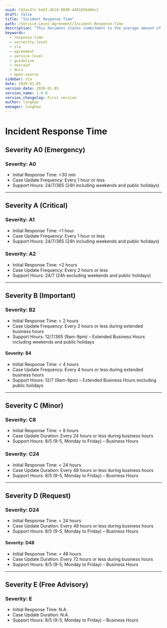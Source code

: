 ```yaml
---
uuid: f42ac47c-ba6f-4618-8698-4481b5bddec2
draft: false
title: "Incident Response Time"
path: /Service-Level-Agreement/Incident-Response-Time
description: "This document states commitment to the average amount of time between the receving a support request and the first action taken to repair the incident."
keywords: 
  - response-time
  - serverity-level
  - sla
  - agreement
  - service-level
  - guideline
  - nexraid
  - docs
  - open-source
sidebar: sla
date: 2020-01-05
version_date: 2020-01-05
version_name: 1.0.0
version_changelog: First version
author: lunghao
manager: lunghao
---
```


# Incident Response Time

## Severity A0 (Emergency)

### Severity: A0
* Initial Response Time: <30 min
* Case Update Frequency: Every 1 hour or less
* Support Hours: 24/7/365 (24h including weekends and public holidays)

<hr/>

## Severity A (Critical)

### Severity: A1
* Initial Response Time: <1 hour
* Case Update Frequency: Every 1 hour or less
* Support Hours: 24/7/365 (24h including weekends and public holidays)

### Severity: A2
* Initial Response Time: <2 hours
* Case Update Frequency: Every 2 hours or less
* Support Hours: 24/7 (24h excluding weekends and public holidays)

<hr/>

## Severity B (Important)

### Severity: B2
* Initial Response Time: < 2 hours
* Case Update Frequency: Every 2 hours or less during extended business hours
* Support Hours: 12/7/365 (9am-9pm) – Extended Business Hours including weekends and public holidays

#### Severity: B4
* Initial Response Time: < 4 hours
* Case Update Frequency: Every 4 hours or less during extended business hours
* Support Hours: 12/7 (9am-9pm) – Extended Business Hours excluding public holidays

<hr/>

## Severity C (Minor)

### Severity: C8
* Initial Response Time: < 8 hours
* Case Update Duration: Every 24 hours or less during business hours
* Support Hours: 8/5 (9-5, Monday to Friday) – Business Hours

### Severity: C24
* Initial Response Time: < 24 hours
* Case Update Duration: Every 48 hours or less during business hours
* Support Hours: 8/5 (9-5, Monday to Friday) – Business Hours

<hr/>

## Severity D (Request)

### Severity: D24
* Initial Response Time: < 24 hours
* Case Update Duration: Every 48 hours or less during business hours
* Support Hours: 8/5 (9-5, Monday to Friday) – Business Hours

#### Severity: D48
* Initial Response Time: < 48 hours
* Case Update Duration: Every 72 hours or less during business hours
* Support Hours: 8/5 (9-5, Monday to Friday) – Business Hours

<hr/>

## Severity E (Free Advisory)

### Severity: E
* Initial Response Time: N.A.
* Case Update Duration: N.A.
* Support Hours: 8/5 (9-5, Monday to Friday) – Business Hours
